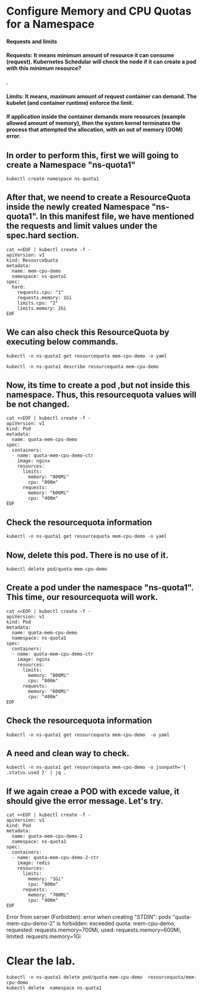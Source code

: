 # Configure Memory and CPU Quotas for a Namespace


#### Requests and limits

####  Requests: It means minimum amount of resource it can consume (request). Kubernetes Schedular will check the node if it can create a pod with this minimum resource?
#### .
####  Limits: It means, maximum amount of request container can demand. The kubelet (and container runtime) enforce the limit. 
#### If application inside the container demands more resources (example allowed amount of memory), then the system kernel terminates the process that attempted the allocation, with an out of memory (OOM) error.
#### 

## In order to perform this, first we will going to create a Namespace "ns-quota1"
```
kubectl create namespace ns-quota1
```
## After that, we neend to create a ResourceQuota inside the newly created Namespace "ns-quota1". In this manifest file, we have mentioned the requests and limit values under the spec.hard section.
```
cat <<EOF | kubectl create -f -
apiVersion: v1
kind: ResourceQuota
metadata:
  name: mem-cpu-demo
  namespace: ns-quota1
spec:
  hard:
    requests.cpu: "1"
    requests.memory: 1Gi
    limits.cpu: "2"
    limits.memory: 2Gi
EOF
```


## We can also check this ResourceQuota by executing below commands.
```
kubectl -n ns-quota1 get resourcequota mem-cpu-demo -o yaml
```

```
kubectl -n ns-quota1 describe resourcequota mem-cpu-demo
```

## Now, its time to create a pod ,but not inside this namespace. Thus, this resourcequota values will be not changed.
```
cat <<EOF | kubectl create -f -
apiVersion: v1
kind: Pod
metadata:
  name: quota-mem-cpu-demo
spec:
  containers:
  - name: quota-mem-cpu-demo-ctr
    image: nginx
    resources:
      limits:
        memory: "800Mi"
        cpu: "800m"
      requests:
        memory: "600Mi"
        cpu: "400m"
EOF
```

## Check the resourcequota information
```
kubectl -n ns-quota1 get resourcequota mem-cpu-demo -o yaml
```
## Now, delete this pod. There is no use of it.
```
kubectl delete pod/quota-mem-cpu-demo
```
## Create a pod under the namespace "ns-quota1". This time, our resourcequota will work.
```
cat <<EOF | kubectl create -f -
apiVersion: v1
kind: Pod
metadata:
  name: quota-mem-cpu-demo
  namespace: ns-quota1
spec:
  containers:
  - name: quota-mem-cpu-demo-ctr
    image: nginx
    resources:
      limits:
        memory: "800Mi"
        cpu: "800m"
      requests:
        memory: "600Mi"
        cpu: "400m"
EOF
```

##  Check the resourcequota information
```
kubectl -n ns-quota1 get resourcequota mem-cpu-demo  -o yaml
```
## A need and clean way to check.
```
kubectl -n ns-quota1 get resourcequota mem-cpu-demo -o jsonpath='{ .status.used }' | jq .
```

## If we again creae a POD with excede value, it should give the error message. Let's try.
```
cat <<EOF | kubectl create -f -
apiVersion: v1
kind: Pod
metadata:
  name: quota-mem-cpu-demo-2
  namespace: ns-quota1
spec:
  containers:
  - name: quota-mem-cpu-demo-2-ctr
    image: redis
    resources:
      limits:
        memory: "1Gi"
        cpu: "800m"
      requests:
        memory: "700Mi"
        cpu: "400m"
EOF
```

Error from server (Forbidden): error when creating "STDIN": pods "quota-mem-cpu-demo-2" is forbidden: exceeded quota: mem-cpu-demo, requested: requests.memory=700Mi, used: requests.memory=600Mi, limited: requests.memory=1Gi

# Clear the lab.
```
kubectl -n ns-quota1 delete pod/quota-mem-cpu-demo  resourcequota/mem-cpu-demo
kubectl delete  namespace ns-quota1
```

